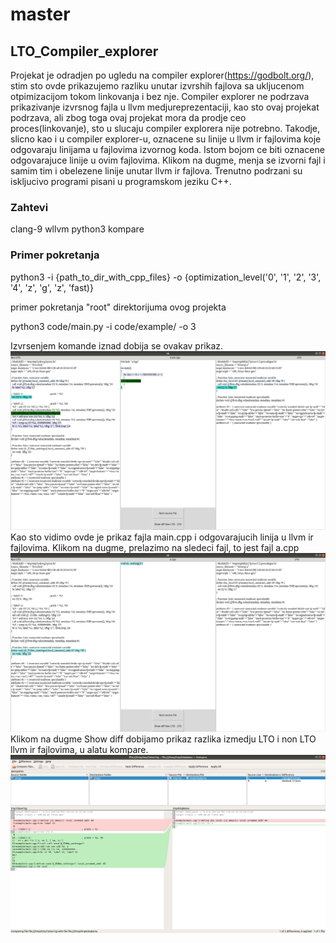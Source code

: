 # master

## LTO_Compiler_explorer
Projekat je odradjen po ugledu na compiler explorer(https://godbolt.org/), stim sto ovde prikazujemo
razliku unutar izvrshih fajlova sa ukljucenom otpimizacijom tokom linkovanja i bez nje.
Compiler explorer ne podrzava prikazivanje izvrsnog fajla u llvm medjureprezentaciji, kao sto
ovaj projekat podrzava, ali zbog toga ovaj projekat mora da prodje ceo proces(linkovanje),
sto u slucaju compiler explorera nije potrebno.
Takodje, slicno kao i u compiler explorer-u, oznacene su linije u llvm ir fajlovima koje odgovaraju
linijama u fajlovima izvornog koda. Istom bojom ce biti oznacene odgovarajuce linije u ovim fajlovima.
Klikom na dugme, menja se izvorni fajl i samim tim i obelezene linije unutar llvm ir fajlova.
Trenutno podrzani su iskljucivo programi pisani u programskom jeziku C++.
### Zahtevi
clang-9
wllvm
python3
kompare


### Primer pokretanja
python3 -i {path_to_dir_with_cpp_files} -o {optimization_level('0', '1', '2', '3', '4', 'z', 'g', 'z', 'fast)}

primer pokretanja "root" direktorijuma ovog projekta

python3 code/main.py  -i code/example/ -o 3

Izvrsenjem komande iznad dobija se ovakav prikaz.
![Alt text](main.png "main.cpp")
Kao sto vidimo ovde je prikaz fajla main.cpp i odgovarajucih linija u llvm ir fajlovima.
Klikom na dugme, prelazimo na sledeci fajl, to jest fajl a.cpp
![Alt text](a.png "a.cpp")
Klikom na dugme Show diff dobijamo prikaz razlika izmedju LTO i non LTO llvm ir fajlovima,
u alatu kompare.
![Alt text](diff.png "diff")
